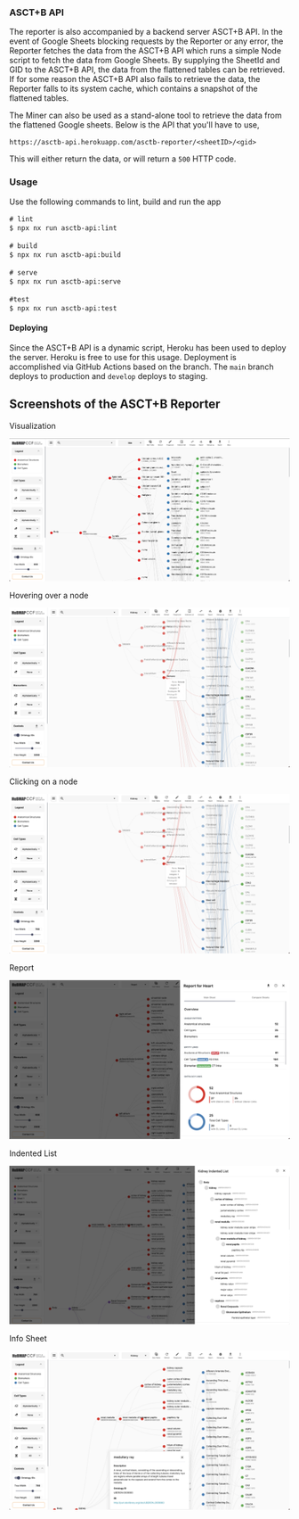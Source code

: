 ### ASCT+B API

The reporter is also accompanied by a backend server ASCT+B API. In the event of Google Sheets blocking requests by the Reporter or any error, the Reporter fetches the data from the ASCT+B API which runs a simple Node script to fetch the data from Google Sheets. By supplying the SheetId and GID to the ASCT+B API, the data from the flattened tables can be retrieved. If for some reason the ASCT+B API also fails to retrieve the data, the Reporter falls to its system cache, which contains a snapshot of the flattened tables.

The Miner can also be used as a stand-alone tool to retrieve the data from the flattened Google sheets. Below is the API that you'll have to use,

```
https://asctb-api.herokuapp.com/asctb-reporter/<sheetID>/<gid>
```

This will either return the data, or will return a `500` HTTP code.

### Usage

Use the following commands to lint, build and run the app

```shell
# lint
$ npx nx run asctb-api:lint

# build
$ npx nx run asctb-api:build

# serve
$ npx nx run asctb-api:serve

#test
$ npx nx run asctb-api:test
```

#### Deploying

Since the ASCT+B API is a dynamic script, Heroku has been used to deploy the server. Heroku is free to use for this usage. Deployment is accomplished via GitHub Actions based on the branch. The `main` branch deploys to production and `develop` deploys to staging.

## Screenshots of the ASCT+B Reporter

Visualization

![Partonomy Tree](../asctb-reporter/src/assets/snippets/vis.png)

Hovering over a node

![Node Hover](../asctb-reporter/src/assets/snippets/hover.png)

Clicking on a node

![Node Click](../asctb-reporter/src/assets/snippets/hover.png)

Report

![Report](../asctb-reporter/src/assets/snippets/report.png)

Indented List

![Indented List](../asctb-reporter/src/assets/snippets/il.png)

Info Sheet

![Info Bottom Sheet](../asctb-reporter/src/assets/snippets/bottom.png)
